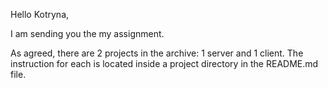 Hello Kotryna,

I am sending you the my assignment.

As agreed, there are 2 projects in the archive: 1 server and 1 client.
The instruction for each is located inside a project directory in the README.md file.
